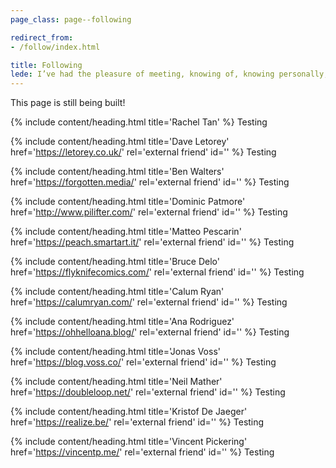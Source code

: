 ```yaml
---
page_class: page--following

redirect_from:
- /follow/index.html

title: Following
lede: I’ve had the pleasure of meeting, knowing of, knowing personally, and spending great time with a lot of amazing people that have inspired me in different ways over my years on this Earth. Here are a handful of them.
---
```


This page is still being built!

{% include content/heading.html title='Rachel Tan' %}
Testing

{% include content/heading.html title='Dave Letorey' href='https://letorey.co.uk/' rel='external friend' id='' %}
Testing

{% include content/heading.html title='Ben Walters' href='https://forgotten.media/' rel='external friend' id='' %}
Testing

{% include content/heading.html title='Dominic Patmore' href='http://www.pilifter.com/' rel='external friend' id='' %}
Testing

{% include content/heading.html title='Matteo Pescarin' href='https://peach.smartart.it/' rel='external friend' id='' %}
Testing

{% include content/heading.html title='Bruce Delo' href='https://flyknifecomics.com/' rel='external friend' id='' %}
Testing

{% include content/heading.html title='Calum Ryan' href='https://calumryan.com/' rel='external friend' id='' %}
Testing

{% include content/heading.html title='Ana Rodriguez' href='https://ohhelloana.blog/' rel='external friend' id='' %}
Testing

{% include content/heading.html title='Jonas Voss' href='https://blog.voss.co/' rel='external friend' id='' %}
Testing

{% include content/heading.html title='Neil Mather' href='https://doubleloop.net/' rel='external friend' id='' %}
Testing

{% include content/heading.html title='Kristof De Jaeger' href='https://realize.be/' rel='external friend' id='' %}
Testing

{% include content/heading.html title='Vincent Pickering' href='https://vincentp.me/' rel='external friend' id='' %}
Testing
